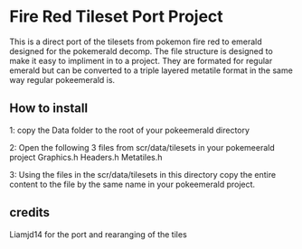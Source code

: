 # Fire Red Tileset Port Project

This is a direct port of the tilesets from pokemon fire red to emerald designed for the pokemerald decomp. The file structure is designed to make it easy to impliment in to a project.
They are formated for regular emerald but can be converted to a triple layered metatile format in the same way regular pokeemerald is.

## How to install

1: copy the Data folder to the root of your pokeemerald directory

2: Open the following 3 files from scr/data/tilesets in your pokemeerald project
    Graphics.h
    Headers.h
    Metatiles.h

3: Using the files in the scr/data/tilesets in this directory copy the entire content to the file by the same name in your pokeemerald project.

## credits

Liamjd14 for the port and rearanging of the tiles

